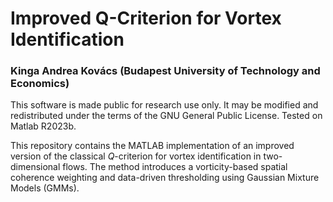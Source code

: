 # Improved Q-Criterion for Vortex Identification
### Kinga Andrea Kovács (Budapest University of Technology and Economics)

This software is made public for research use only. It may be modified and redistributed under the terms of the GNU General Public License.
Tested on Matlab R2023b.

This repository contains the MATLAB implementation of an improved version of the classical $Q$-criterion for vortex identification in two-dimensional flows. The method introduces a vorticity-based spatial coherence weighting and data-driven thresholding using Gaussian Mixture Models (GMMs).
